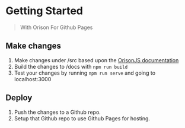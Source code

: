 # Getting Started

> With Orison For Github Pages

## Make changes

1. Make changes under /src based upon the [OrisonJS documentation](https://orison.alexlockhart.me)
1. Build the changes to /docs with `npm run build`
1. Test your changes by running `npm run serve` and going to localhost:3000

## Deploy

1. Push the changes to a Github repo.
1. Setup that Github repo to use Github Pages for hosting.
